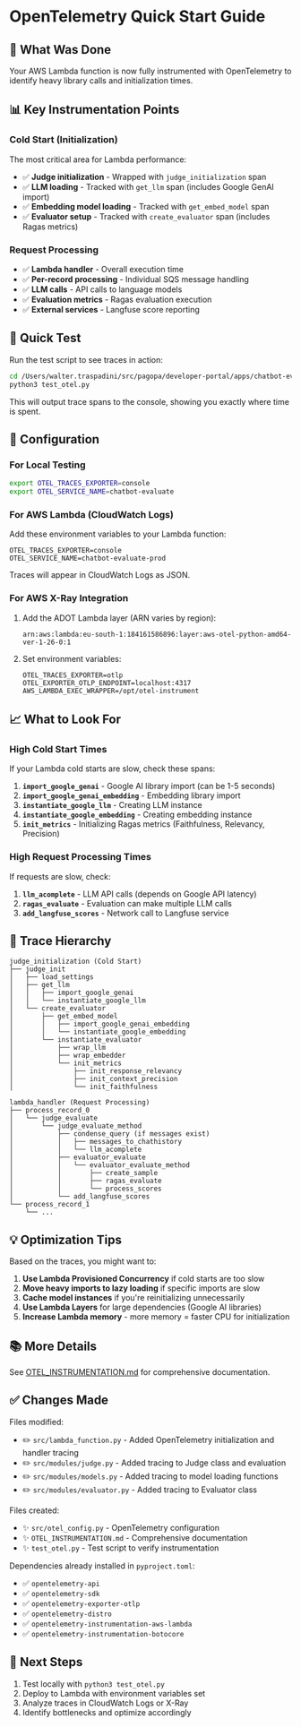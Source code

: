 # OpenTelemetry Quick Start Guide

## 🎯 What Was Done

Your AWS Lambda function is now fully instrumented with OpenTelemetry to identify heavy library calls and initialization times.

## 📊 Key Instrumentation Points

### Cold Start (Initialization)
The most critical area for Lambda performance:
- ✅ **Judge initialization** - Wrapped with `judge_initialization` span
- ✅ **LLM loading** - Tracked with `get_llm` span (includes Google GenAI import)
- ✅ **Embedding model loading** - Tracked with `get_embed_model` span
- ✅ **Evaluator setup** - Tracked with `create_evaluator` span (includes Ragas metrics)

### Request Processing
- ✅ **Lambda handler** - Overall execution time
- ✅ **Per-record processing** - Individual SQS message handling
- ✅ **LLM calls** - API calls to language models
- ✅ **Evaluation metrics** - Ragas evaluation execution
- ✅ **External services** - Langfuse score reporting

## 🚀 Quick Test

Run the test script to see traces in action:

```bash
cd /Users/walter.traspadini/src/pagopa/developer-portal/apps/chatbot-evaluate
python3 test_otel.py
```

This will output trace spans to the console, showing you exactly where time is spent.

## 🔧 Configuration

### For Local Testing
```bash
export OTEL_TRACES_EXPORTER=console
export OTEL_SERVICE_NAME=chatbot-evaluate
```

### For AWS Lambda (CloudWatch Logs)
Add these environment variables to your Lambda function:
```
OTEL_TRACES_EXPORTER=console
OTEL_SERVICE_NAME=chatbot-evaluate-prod
```

Traces will appear in CloudWatch Logs as JSON.

### For AWS X-Ray Integration
1. Add the ADOT Lambda layer (ARN varies by region):
   ```
   arn:aws:lambda:eu-south-1:184161586896:layer:aws-otel-python-amd64-ver-1-26-0:1
   ```

2. Set environment variables:
   ```
   OTEL_TRACES_EXPORTER=otlp
   OTEL_EXPORTER_OTLP_ENDPOINT=localhost:4317
   AWS_LAMBDA_EXEC_WRAPPER=/opt/otel-instrument
   ```

## 📈 What to Look For

### High Cold Start Times
If your Lambda cold starts are slow, check these spans:

1. **`import_google_genai`** - Google AI library import (can be 1-5 seconds)
2. **`import_google_genai_embedding`** - Embedding library import
3. **`instantiate_google_llm`** - Creating LLM instance
4. **`instantiate_google_embedding`** - Creating embedding instance
5. **`init_metrics`** - Initializing Ragas metrics (Faithfulness, Relevancy, Precision)

### High Request Processing Times
If requests are slow, check:

1. **`llm_acomplete`** - LLM API calls (depends on Google API latency)
2. **`ragas_evaluate`** - Evaluation can make multiple LLM calls
3. **`add_langfuse_scores`** - Network call to Langfuse service

## 🎨 Trace Hierarchy

```
judge_initialization (Cold Start)
├── judge_init
│   ├── load_settings
│   ├── get_llm
│   │   ├── import_google_genai
│   │   └── instantiate_google_llm
│   └── create_evaluator
│       ├── get_embed_model
│       │   ├── import_google_genai_embedding
│       │   └── instantiate_google_embedding
│       └── instantiate_evaluator
│           ├── wrap_llm
│           ├── wrap_embedder
│           └── init_metrics
│               ├── init_response_relevancy
│               ├── init_context_precision
│               └── init_faithfulness

lambda_handler (Request Processing)
├── process_record_0
│   └── judge_evaluate
│       └── judge_evaluate_method
│           ├── condense_query (if messages exist)
│           │   ├── messages_to_chathistory
│           │   └── llm_acomplete
│           ├── evaluator_evaluate
│           │   └── evaluator_evaluate_method
│           │       ├── create_sample
│           │       ├── ragas_evaluate
│           │       └── process_scores
│           └── add_langfuse_scores
└── process_record_1
    └── ...
```

## 💡 Optimization Tips

Based on the traces, you might want to:

1. **Use Lambda Provisioned Concurrency** if cold starts are too slow
2. **Move heavy imports to lazy loading** if specific imports are slow
3. **Cache model instances** if you're reinitializing unnecessarily
4. **Use Lambda Layers** for large dependencies (Google AI libraries)
5. **Increase Lambda memory** - more memory = faster CPU for initialization

## 📚 More Details

See [OTEL_INSTRUMENTATION.md](./OTEL_INSTRUMENTATION.md) for comprehensive documentation.

## ✅ Changes Made

Files modified:
- ✏️ `src/lambda_function.py` - Added OpenTelemetry initialization and handler tracing
- ✏️ `src/modules/judge.py` - Added tracing to Judge class and evaluation
- ✏️ `src/modules/models.py` - Added tracing to model loading functions
- ✏️ `src/modules/evaluator.py` - Added tracing to Evaluator class

Files created:
- ✨ `src/otel_config.py` - OpenTelemetry configuration
- ✨ `OTEL_INSTRUMENTATION.md` - Comprehensive documentation
- ✨ `test_otel.py` - Test script to verify instrumentation

Dependencies already installed in `pyproject.toml`:
- ✅ `opentelemetry-api`
- ✅ `opentelemetry-sdk`
- ✅ `opentelemetry-exporter-otlp`
- ✅ `opentelemetry-distro`
- ✅ `opentelemetry-instrumentation-aws-lambda`
- ✅ `opentelemetry-instrumentation-botocore`

## 🎯 Next Steps

1. Test locally with `python3 test_otel.py`
2. Deploy to Lambda with environment variables set
3. Analyze traces in CloudWatch Logs or X-Ray
4. Identify bottlenecks and optimize accordingly
